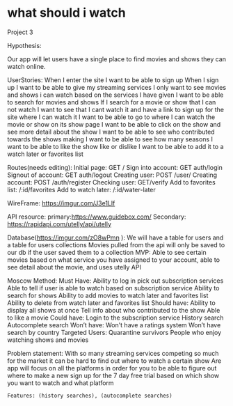 # what should i watch
Project 3

Hypothesis: 


Our app will let users have a single place to find movies and shows they can watch online.


UserStories:
When I enter the site I want to be able to sign up
When I sign up I want to be able to give my streaming services
	     I only want to see movies and shows i can watch based on 
the services I have given
   I want to be able to search for movies and shows
If I search for a movie or show that I can not watch I want to see that I cant watch it and have a link to sign up for the site where I can watch it
      I want to be able to go to where I can watch the movie or show on its show page
I want to be able to click on the show and see more detail about the show
I want to be able to see who contributed towards the shows making
I want to be able to see how many seasons
I want to be able to like the show like or dislike
I want to be able to add it to a watch later or favorites list

		
		







Routes(needs editing):
    Initial page: GET /
Sign into account: GET auth/login
Signout of account: GET auth/logout
Creating user: POST /user/
Creating account: POST /auth/register
Checking user: GET/verify
 Add to favorites list: /:id/favorites
Add to watch later: /:id/water-later
		



WireFrame:
 https://imgur.com/J3e1Llf    




API resource:
primary:https://www.guidebox.com/
Secondary: https://rapidapi.com/utelly/api/utelly 
	

Database(https://imgur.com/zO8wPmn ):
 We will have a table for users and a table for users collections
Movies pulled from the api will only be saved to our db if the user saved them to a collection
MVP:
Able to see certain movies based on what service you have assigned to your account, able to see detail about the movie, and uses utelly API


Moscow Method:
Must Have:
Ability to log in pick out subscription services
Able to tell if user is able to watch based on subscription service 
Ability to search for shows
Ability to add movies  to watch later and favorites list
Ability to delete from watch later and favorites list
Should have:
Ability to display all shows at once 
Tell info about who contributed to the show
Able to like a movie
Could have:
Login to the subscription service 
History search
Autocomplete search
Won’t have:
Won't have a ratings system
Won’t have search by country 
Targeted Users:
Quarantine survivors
People who enjoy watching shows and movies

Problem statement: 
With so many streaming services competing so much for the market it can be hard to find out where to watch a certain show
Are app will focus on all the platforms in order for you to be able to figure out where to make a new sign up for the 7 day free trial based on which show you want to watch and what platform


	

	
	Features: (history searches), (autocomplete searches)

	

 


